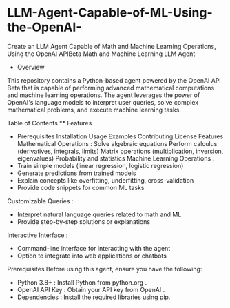 # LLM-Agent-Capable-of-ML-Using-the-OpenAI-
Create an LLM Agent Capable of Math and Machine Learning Operations, Using the OpenAI APIBeta
Math and Machine Learning LLM Agent
* Overview
  
This repository contains a Python-based agent powered by the OpenAI API Beta that is capable of performing advanced mathematical computations and machine learning operations. The agent leverages the power of OpenAI's language models to interpret user queries, solve complex mathematical problems, and execute machine learning tasks.

Table of Contents
** Features
* Prerequisites
Installation
Usage
Examples
Contributing
License
Features
Mathematical Operations :
Solve algebraic equations
Perform calculus (derivatives, integrals, limits)
Matrix operations (multiplication, inversion, eigenvalues)
Probability and statistics
Machine Learning Operations :
* Train simple models (linear regression, logistic regression)
* Generate predictions from trained models
* Explain concepts like overfitting, underfitting, cross-validation
* Provide code snippets for common ML tasks
  
Customizable Queries :

* Interpret natural language queries related to math and ML
* Provide step-by-step solutions or explanations

Interactive Interface :

* Command-line interface for interacting with the agent
* Option to integrate into web applications or chatbots
  
Prerequisites
Before using this agent, ensure you have the following:

* Python 3.8+ : Install Python from python.org .
* OpenAI API Key : Obtain your API key from OpenAI .
* Dependencies : Install the required libraries using pip.
